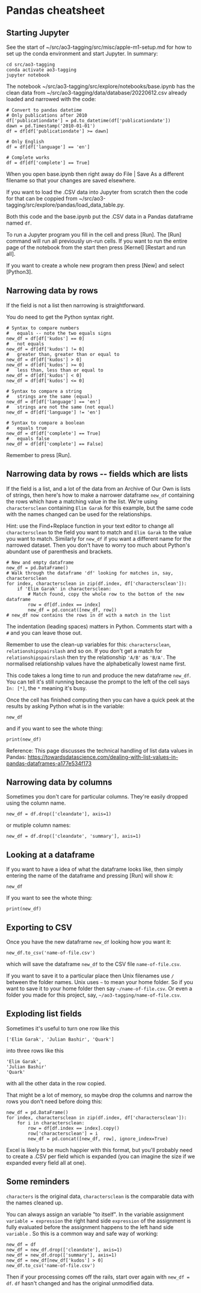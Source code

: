 
Pandas cheatsheet
=================


Starting Jupyter
----------------

See the start of ~/src/ao3-tagging/src/misc/apple-m1-setup.md for how
to set up the conda environment and start Jupyter. In summary:

```
cd src/ao3-tagging
conda activate ao3-tagging
jupyter notebook
```

The notebook ~/src/ao3-tagging/src/explore/notebooks/base.ipynb has
the clean data from ~/src/ao3-tagging/data/database/20220612.csv
already loaded and narrowed with the code:

```
# Convert to pandas datetime
# Only publications after 2010
df['publicationdate'] = pd.to_datetime(df['publicationdate'])
dawn = pd.Timestamp('2010-01-01')
df = df[df['publicationdate'] >= dawn]

# Only English
df = df[df['language'] == 'en']

# Complete works
df = df[df['complete'] == True]
```

When you open base.ipynb then right away do File | Save As a different
filename so that your changes are saved elsewhere.

If you want to load the .CSV data into Jupyter from scratch then the
code for that can be coppied from
~/src/ao3-tagging/src/explore/pandas/load_data_table.py.

Both this code and the base.ipynb put the .CSV data in a Pandas
dataframe named `df`.

To run a Jupyter program you fill in the cell and press [Run]. The
[Run] command will run all previously un-run cells. If you want to run
the entire page of the notebook from the start then press [Kernel]
[Restart and run all].

If you want to create a whole new program then press [New] and select
[Python3].


Narrowing data by rows
----------------------

If the field is not a list then narrowing is straightforward.

You do need to get the Python syntax right.

```
# Syntax to compare numbers
#   equals -- note the two equals signs
new_df = df[df['kudos'] == 0]
#   not equals
new_df = df[df['kudos'] != 0]
#   greater than, greater than or equal to
new_df = df[df['kudos'] > 0]
new_df = df[df['kudos'] >= 0]
#   less than, less than or equal to
new_df = df[df['kudos'] < 0]
new_df = df[df['kudos'] <= 0]

# Syntax to compare a string
#   strings are the same (equal)
new_df = df[df['language'] == 'en']
#   strings are not the same (not equal)
new_df = df[df['language'] != 'en']

# Syntax to compare a boolean
#   equals true
new_df = df[df['complete'] == True]
#   equals false
new_df = df[df['complete'] == False]
```

Remember to press [Run].


Narrowing data by rows -- fields which are lists
------------------------------------------------

If the field is a list, and a lot of the data from an Archive of Our
Own is lists of strings, then here's how to make a narrower dataframe
`new_df` containing the rows which have a matching value in the
list. We're using `charactersclean` containing `Elim Garak` for this
example, but the same code with the names changed can be used for the
relationships.

Hint: use the Find+Replace function in your text editor to change all
`charactersclean` to the field you want to match and `Elim Garak` to
the value you want to match. Similarly for `new_df` if you want a
different name for the narrowed dataset. Then you don't have to worry
too much about Python's abundant use of parenthesis and brackets.

```
# New and empty dataframe
new_df = pd.DataFrame()
# Walk through the dataframe 'df' looking for matches in, say, charactersclean
for index, charactersclean in zip(df.index, df['charactersclean']):
    if 'Elim Garak' in charactersclean:
        # Match found, copy the whole row to the bottom of the new dataframe
        row = df[df.index == index]
        new_df = pd.concat([new_df, row])
# new_df now contains the rows in df with a match in the list
```

The indentation (leading spaces) matters in Python. Comments start
with a `#` and you can leave those out.

Remember to use the clean-up variables for this: `charactersclean`,
`relationshipspairslash` and so on. If you don't get a match for
`relationshipspairslash` then try the relationship `'A/B'` as
`'B/A'`. The normalised relationship values have the alphabetically
lowest name first.

This code takes a long time to run and produce the new dataframe
`new_df`. You can tell it's still running because the prompt to the
left of the cell says `In: [*]`, the `*` meaning it's busy.

Once the cell has finished computing then you can have a quick peek at
the results by asking Python what is in the variable:

```
new_df
```

and if you want to see the whote thing:

```
print(new_df)
```

Reference: This page discusses the technical handling of list data values in Pandas:
https://towardsdatascience.com/dealing-with-list-values-in-pandas-dataframes-a177e534f173


Narrowing data by columns
-------------------------

Sometimes you don't care for particular columns. They're easily
dropped using the column name.

```
new_df = df.drop(['cleandate'], axis=1)
```

or mutiple column names:

```
new_df = df.drop(['cleandate', 'summary'], axis=1)
```


Looking at a dataframe
----------------------

If you want to have a idea of what the dataframe looks like, then
simply entering the name of the dataframe and pressing [Run] will show
it:

```
new_df
```

If you want to see the whote thing:

```
print(new_df)
```


Exporting to CSV
----------------

Once you have the new dataframe `new_df` looking how you want it:

```
new_df.to_csv('name-of-file.csv')
```

which will save the dataframe `new_df` to the CSV file `name-of-file.csv`.

If you want to save it to a particular place then Unix filenames use
`/` between the folder names. Unix uses `~` to mean your home
folder. So if you want to save it to your home folder then say
`~/name-of-file.csv`. Or even a folder you made for this project, say,
`~/ao3-tagging/name-of-file.csv`.


Exploding list fields
---------------------

Sometimes it's useful to turn one row like this

```
['Elim Garak', 'Julian Bashir', 'Quark']
```

into three rows like this

```
'Elim Garak',
'Julian Bashir'
'Quark'
```

with all the other data in the row copied.

That might be a lot of memory, so maybe drop the columns and narrow
the rows you don't need before doing this:

```
new_df = pd.DataFrame()
for index, charactersclean in zip(df.index, df['charactersclean']):
    for i in charactersclean:
        row = df[df.index == index].copy()
        row['charactersclean'] = i
        new_df = pd.concat([new_df, row], ignore_index=True)
```

Excel is likely to be much happier with this format, but you'll
probably need to create a .CSV per field which is expanded (you can
imagine the size if we expanded every field all at one).


Some reminders
--------------

`characters` is the original data, `charactersclean` is the comparable
data with the names cleaned up.

You can always assign an variable "to itself". In the variable
assignment `variable = expression` the right hand side `expression` of
the assignment is fully evaluated before the assignment happens to the
left hand side `variable` . So this is a common way and safe way of
working:

```
new_df = df
new_df = new_df.drop(['cleandate'], axis=1)
new_df = new_df.drop(['summary'], axis=1)
new_df = new_df[new_df['kudos'] > 0]
new_df.to_csv('name-of-file.csv')
```

Then if your processing comes off the rails, start over again with
`new_df = df`. `df` hasn't changed and has the original unmodified
data.
